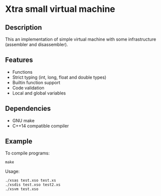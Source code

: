 Xtra small virtual machine
==========================

## Description

This an implementation of simple virtual machine with some infrastructure (assembler and disassembler).

## Features

* Functions
* Strict typing (int, long, float and double types)
* Builtin function support
* Code validation
* Local and global variables

## Dependencies

* GNU make
* C++14 compatible compiler

## Example

To compile programs:

    make

Usage:

    ./xsas test.xso test.xs
    ./xsdis test.xso test2.xs
    ./xsvm test.xso
